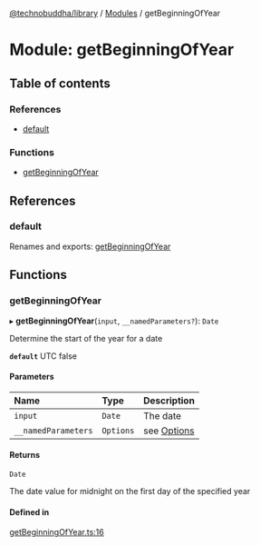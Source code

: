 [@technobuddha/library](../../README.md) / [Modules](../Modules.md) / getBeginningOfYear

# Module: getBeginningOfYear

## Table of contents

### References

- [default](getBeginningOfYear.md#default)

### Functions

- [getBeginningOfYear](getBeginningOfYear.md#getbeginningofyear)

## References

### default

Renames and exports: [getBeginningOfYear](getBeginningOfYear.md#getbeginningofyear)

## Functions

### getBeginningOfYear

▸ **getBeginningOfYear**(`input`, `__namedParameters?`): `Date`

Determine the start of the year for a date

**`default`** UTC false

#### Parameters

| Name | Type | Description |
| :------ | :------ | :------ |
| `input` | `Date` | The date |
| `__namedParameters` | `Options` | see [Options](almostEquals.md#options) |

#### Returns

`Date`

The date value for midnight on the first day of the specified year

#### Defined in

[getBeginningOfYear.ts:16](../../src/getBeginningOfYear.ts#L16)
